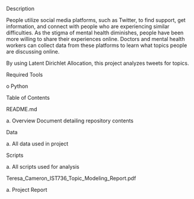 Description

People utilize social media platforms, such as Twitter, to find support, get information, and connect with people who are experiencing similar difficulties. 
As the stigma of mental health diminishes, people have been more willing to share their experiences online. 
Doctors and mental health workers can collect data from these platforms to learn what topics people are discussing online. 

By using Latent Dirichlet Allocation, this project analyzes tweets for topics.

Required Tools

o Python

Table of Contents

README.md

a. Overview Document detailing repository contents

Data

a. All data used in project

Scripts

a. All scripts used for analysis

Teresa_Cameron_IST736_Topic_Modeling_Report.pdf

a. Project Report
